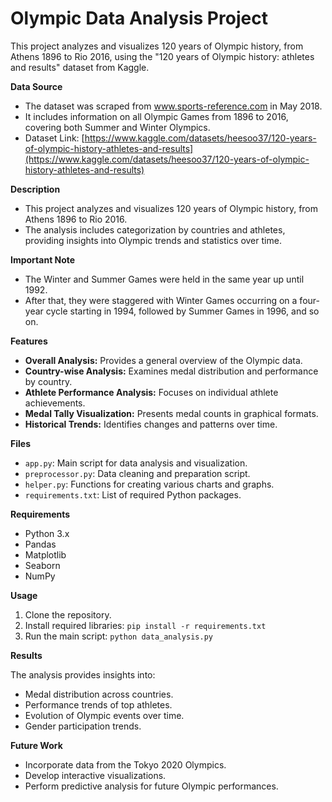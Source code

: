 # **Olympic Data Analysis Project**

This project analyzes and visualizes 120 years of Olympic history, from Athens 1896 to Rio 2016, using the "120 years of Olympic history: athletes and results" dataset from Kaggle.

**Data Source**

* The dataset was scraped from www.sports-reference.com in May 2018.
* It includes information on all Olympic Games from 1896 to 2016, covering both Summer and Winter Olympics.
* Dataset Link: [https://www.kaggle.com/datasets/heesoo37/120-years-of-olympic-history-athletes-and-results](https://www.kaggle.com/datasets/heesoo37/120-years-of-olympic-history-athletes-and-results)

**Description**

* This project analyzes and visualizes 120 years of Olympic history, from Athens 1896 to Rio 2016.
* The analysis includes categorization by countries and athletes, providing insights into Olympic trends and statistics over time.

**Important Note**

* The Winter and Summer Games were held in the same year up until 1992.
* After that, they were staggered with Winter Games occurring on a four-year cycle starting in 1994, followed by Summer Games in 1996, and so on.

**Features**

* **Overall Analysis:** Provides a general overview of the Olympic data.
* **Country-wise Analysis:** Examines medal distribution and performance by country.
* **Athlete Performance Analysis:** Focuses on individual athlete achievements.
* **Medal Tally Visualization:** Presents medal counts in graphical formats.
* **Historical Trends:** Identifies changes and patterns over time.

**Files**

* `app.py`: Main script for data analysis and visualization.
* `preprocessor.py`: Data cleaning and preparation script.
* `helper.py`: Functions for creating various charts and graphs.
* `requirements.txt`: List of required Python packages.

**Requirements**

* Python 3.x
* Pandas
* Matplotlib
* Seaborn
* NumPy

**Usage**

1.  Clone the repository.
2.  Install required libraries: `pip install -r requirements.txt`
3.  Run the main script: `python data_analysis.py`

**Results**

The analysis provides insights into:

* Medal distribution across countries.
* Performance trends of top athletes.
* Evolution of Olympic events over time.
* Gender participation trends.

**Future Work**

* Incorporate data from the Tokyo 2020 Olympics.
* Develop interactive visualizations.
* Perform predictive analysis for future Olympic performances.
